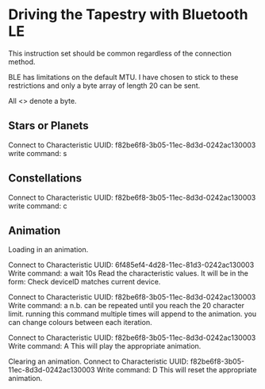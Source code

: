 Driving the Tapestry with Bluetooth LE
=============

This instruction set should be common regardless of the connection method.

BLE has limitations on the default MTU.  I have chosen to stick to these restrictions and only a byte array of length 20 can be sent.

All <> denote a byte.

Stars or Planets
------------

Connect to Characteristic UUID: f82be6f8-3b05-11ec-8d3d-0242ac130003
write command:
	<deviceID>s<red><green><blue><star ID>

Constellations
------------

Connect to Characteristic UUID: f82be6f8-3b05-11ec-8d3d-0242ac130003
write command:
	<deviceID>c<red><green><blue><constellation ID>


Animation
------------

Loading in an animation.

Connect to Characteristic UUID: 6f485ef4-4d28-11ec-81d3-0242ac130003
Write command:
	<deviceID>a
wait 10s
Read the characteristic values.  It will be in the form:
	<deviceID><animation id>
Check deviceID matches current device.

Connect to Characteristic UUID: f82be6f8-3b05-11ec-8d3d-0242ac130003
Write command:
	<deviceID>a<animation id><red><green><blue><high byte><low byte><delay ms>
n.b. <high byte><low byte><delay ms> can be repeated until you reach the 20 character limit.
running this command multiple times will append to the animation.  you can change colours between each iteration.

Connect to Characteristic UUID: f82be6f8-3b05-11ec-8d3d-0242ac130003
Write command:
	<deviceID>A<animation id>
This will play the appropriate animation.

Clearing an animation.
Connect to Characteristic UUID: f82be6f8-3b05-11ec-8d3d-0242ac130003
Write command:
	<deviceID>D<animation id>
This will reset the appropriate animation.

